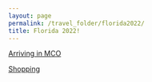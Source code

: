 ```yaml
---
layout: page
permalink: /travel_folder/florida2022/
title: Florida 2022!
---
```

[Arriving in MCO](https://stuartmonro.github.io/travel_folder/arriving 'The Airport')

[Shopping](https://stuartmonro.github.io/travel_folder/shopping 'Shopping')


